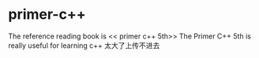 # primer-c++
The reference reading book is << primer c++ 5th>> 
The Primer C++ 5th is really useful for learning c++
太大了上传不进去
